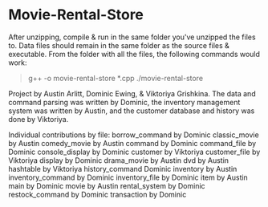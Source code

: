 # Movie-Rental-Store

After unzipping, compile & run in the same folder you've unzipped the files to.
Data files should remain in the same folder as the source files & executable.
From the folder with all the files, the following commands would work:
> g++ -o movie-rental-store *.cpp
> ./movie-rental-store


Project by Austin Arlitt, Dominic Ewing, & Viktoriya Grishkina. The data and
command parsing was written by Dominic, the inventory management system was
written by Austin, and the customer database and history was done by Viktoriya.

Individual contributions by file:
borrow_command by Dominic
classic_movie by Austin
comedy_movie by Austin
command by Dominic
command_file by Dominic
console_display by Dominic
customer by Viktoriya
customer_file by Viktoriya
display by Dominic
drama_movie by Austin
dvd by Austin
hashtable by Viktoriya
history_command Dominic
inventory by Austin
inventory_command by Dominic
inventory_file by Dominic
item by Austin
main by Dominic
movie by Austin
rental_system by Dominic
restock_command by Dominic
transaction by Dominic